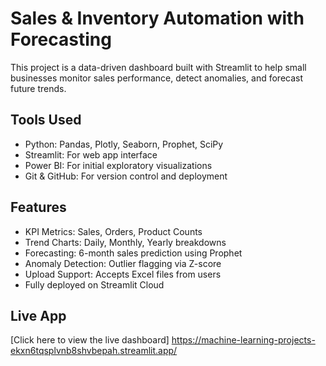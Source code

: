 # Sales & Inventory Automation with Forecasting

This project is a data-driven dashboard built with Streamlit to help small businesses monitor sales performance, detect anomalies, and forecast future trends.

## Tools Used
- Python: Pandas, Plotly, Seaborn, Prophet, SciPy
- Streamlit: For web app interface
- Power BI: For initial exploratory visualizations
- Git & GitHub: For version control and deployment


## Features
- KPI Metrics: Sales, Orders, Product Counts
- Trend Charts: Daily, Monthly, Yearly breakdowns
- Forecasting: 6-month sales prediction using Prophet
- Anomaly Detection: Outlier flagging via Z-score
- Upload Support: Accepts Excel files from users
- Fully deployed on Streamlit Cloud

## Live App
[Click here to view the live dashboard]  https://machine-learning-projects-ekxn6tqsplvnb8shvbepah.streamlit.app/
